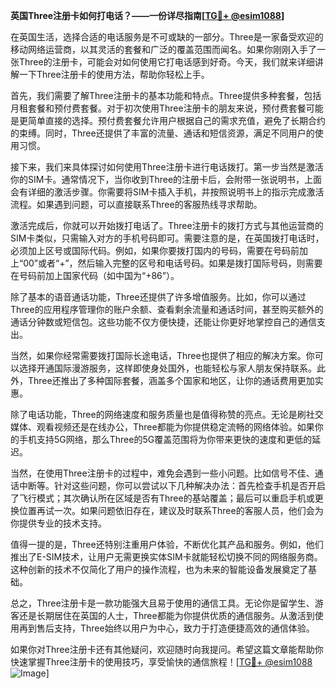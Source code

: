 **英国Three注册卡如何打电话？——一份详尽指南[[TG💪+ @esim1088](https://t.me/s/esim1088)]**

在英国生活，选择合适的电话服务是不可或缺的一部分。Three是一家备受欢迎的移动网络运营商，以其灵活的套餐和广泛的覆盖范围而闻名。如果你刚刚入手了一张Three的注册卡，可能会对如何使用它打电话感到好奇。今天，我们就来详细讲解一下Three注册卡的使用方法，帮助你轻松上手。

首先，我们需要了解Three注册卡的基本功能和特点。Three提供多种套餐，包括月租套餐和预付费套餐。对于初次使用Three注册卡的朋友来说，预付费套餐可能是更简单直接的选择。预付费套餐允许用户根据自己的需求充值，避免了长期合约的束缚。同时，Three还提供了丰富的流量、通话和短信资源，满足不同用户的使用习惯。

接下来，我们来具体探讨如何使用Three注册卡进行电话拨打。第一步当然是激活你的SIM卡。通常情况下，当你收到Three的注册卡后，会附带一张说明书，上面会有详细的激活步骤。你需要将SIM卡插入手机，并按照说明书上的指示完成激活流程。如果遇到问题，可以直接联系Three的客服热线寻求帮助。

激活完成后，你就可以开始拨打电话了。Three注册卡的拨打方式与其他运营商的SIM卡类似，只需输入对方的手机号码即可。需要注意的是，在英国拨打电话时，必须加上区号或国际代码。例如，如果你要拨打国内的号码，需要在号码前加上“00”或者“+”，然后输入完整的区号和电话号码。如果是拨打国际号码，则需要在号码前加上国家代码（如中国为“+86”）。

除了基本的语音通话功能，Three还提供了许多增值服务。比如，你可以通过Three的应用程序管理你的账户余额、查看剩余流量和通话时间，甚至购买额外的通话分钟数或短信包。这些功能不仅方便快捷，还能让你更好地掌控自己的通信支出。

当然，如果你经常需要拨打国际长途电话，Three也提供了相应的解决方案。你可以选择开通国际漫游服务，这样即使身处国外，也能轻松与家人朋友保持联系。此外，Three还推出了多种国际套餐，涵盖多个国家和地区，让你的通话费用更加实惠。

除了电话功能，Three的网络速度和服务质量也是值得称赞的亮点。无论是刷社交媒体、观看视频还是在线办公，Three都能为你提供稳定流畅的网络体验。如果你的手机支持5G网络，那么Three的5G覆盖范围将为你带来更快的速度和更低的延迟。

当然，在使用Three注册卡的过程中，难免会遇到一些小问题。比如信号不佳、通话中断等。针对这些问题，你可以尝试以下几种解决办法：首先检查手机是否开启了飞行模式；其次确认所在区域是否有Three的基站覆盖；最后可以重启手机或更换位置再试一次。如果问题依旧存在，建议及时联系Three的客服人员，他们会为你提供专业的技术支持。

值得一提的是，Three还特别注重用户体验，不断优化其产品和服务。例如，他们推出了E-SIM技术，让用户无需更换实体SIM卡就能轻松切换不同的网络服务商。这种创新的技术不仅简化了用户的操作流程，也为未来的智能设备发展奠定了基础。

总之，Three注册卡是一款功能强大且易于使用的通信工具。无论你是留学生、游客还是长期居住在英国的人士，Three都能为你提供优质的通信服务。从激活到使用再到售后支持，Three始终以用户为中心，致力于打造便捷高效的通信体验。

如果你对Three注册卡还有其他疑问，欢迎随时向我提问。希望这篇文章能帮助你快速掌握Three注册卡的使用技巧，享受愉快的通信旅程！[[TG💪+ @esim1088](https://t.me/s/esim1088) ![Image](https://i.postimg.cc/4NQfJmqS/Snipaste-2025-05-13-00-14-12.png)]